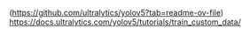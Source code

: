 (https://github.com/ultralytics/yolov5?tab=readme-ov-file)
https://docs.ultralytics.com/yolov5/tutorials/train_custom_data/
